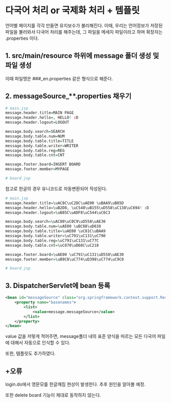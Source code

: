 # 다국어 처리 or 국제화 처리 + 템플릿 

언어별 페이지를 각각 만들면 유지보수가 불리해진다. 이때, 우리는 언어정보가 저장된 파일을 불러와서 다국어 처리를 해주는데, 그 파일을 메세지 파일이라고 하며 확장자는 .properties 이다. 

## 1. src/main/resource 하위에 message 폴더 생성 및 파일 생성 

이때 파일명은 ###_en.properties 같은 형식으로 해준다. 

## 2. messageSource_**.properties 채우기 

```r
# main.jsp
message.header.title=MAIN PAGE
message.header.hello=, HELLO! :D
message.header.logout=LOGOUT

message.body.search=SEARCH
message.body.table.num=NUM
message.body.table.title=TITLE
message.body.table.writer=WRITER
message.body.table.reg=REG
message.body.table.cnt=CNT

message.footer.board=INSERT BOARD
message.footer.member=MYPAGE

# board.jsp
```

참고로 한글의 경우 유니코드로 자동변환되어 작성된다. 

```r
# main.jsp
message.header.title=\uAC8C\uC2DC\uAE00 \uBAA9\uB85D
message.header.hello=\uB2D8, \uC548\uB155\uD558\uC138\uC694! :D
message.header.logout=\uB85C\uADF8\uC544\uC6C3

message.body.search=\uAC80\uC0C9\uD558\uAE30
message.body.table.num=\uAE00 \uBC88\uD638
message.body.table.title=\uAE00 \uC81C\uBAA9
message.body.table.writer=\uC791\uC131\uC790
message.body.table.reg=\uC791\uC131\uC77C
message.body.table.cnt=\uC870\uD68C\uC218

message.footer.board=\uAE00 \uC791\uC131\uD558\uAE30
message.footer.member=\uB9C8\uC774\uD398\uC774\uC9C0

# board.jsp
```

## 3. DispatcherServlet에 bean 등록

```xml
<bean id="messageSource" class="org.springframework.context.support.ResourceBundleMessageSource">
    <property name="basenames">
        <list>
            <value>message.messageSource</value>
        </list>
    </property>
</bean>
```

value 값을 저렇게 적어주면, message폴더 내의 표준 양식을 따르는 모든 다국어 파일에 대해서 자동으로 인식할 수 있다. 

또한, 템플릿도 추가하였다. 

## +오류 

login.do에서 영문모를 한글깨짐 현상이 발생한다. 추후 원인을 알아볼 예정. 

또한 delete board 기능이 제대로 동작하지 않는다. 